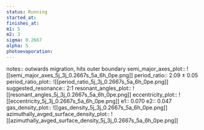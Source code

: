 ```yaml
---
status: Running
started_at: 
finishes_at: 
m1: 5
m2: 3
sigma: 0.2667
alpha: 5
photoevaporation: 
---
```


notes:: outwards migration, hits outer boundary
semi_major_axes_plot:: ![[semi_major_axes_5j_3j_0.2667s_5a_6h_0pe.png]]
period_ratio:: 2.09 ± 0.05
period_ratio_plot:: ![[period_ratio_5j_3j_0.2667s_5a_6h_0pe.png]]
suggested_resonance:: 2:1
resonant_angles_plot:: ![[resonant_angles_5j_3j_0.2667s_5a_6h_0pe.png]]
eccentricity_plot:: ![[eccentricity_5j_3j_0.2667s_5a_6h_0pe.png]]
e1:: 0.070
e2:: 0.047
gas_density_plot:: ![[gas_density_5j_3j_0.2667s_5a_6h_0pe.png]]
azimuthally_avged_surface_density_plot:: ![[azimuthally_avged_surface_density_5j_3j_0.2667s_5a_6h_0pe.png]]
